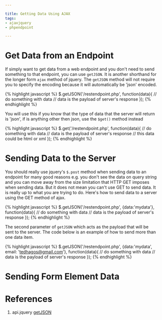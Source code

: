 ```yaml
---

title: Getting Data Using AJAX
tags:
- ajaxjquery
- phpendpoint

---
```



# Get Data from an Endpoint

If simply want to get data from a web endpoint and you don't need to send something to that endpoint, you can use `getJSON`. It is another shorthand for the longer form `ajax` method of jquery. The `getJSON` method will not require you to specify the encoding because it will automatically be 'json' encoded.

{% highlight javascript %}
$.getJSON('/restendpoint.php', function(data){
  // do something with data
  // data is the payload of server's response
});
{% endhighlight %}

You will use this if you know that the type of data that the server will return is 'json', if is anything other then json, use the `$get()` method instead

{% highlight javascript %}
$.get('/restendpoint.php', function(data){
  // do something with data
  // data is the payload of server's response
  // this data could be html or xml
});
{% endhighlight %}

# Sending Data to the Server

You should really use jquery's  `$.post` method when sending data to an endpoint for many good reasons e.g. you don't see the data on query string and you can move away from the size limitation that HTTP GET imposes when sending data. But it does not mean you can't use GET to send data. It is really up to what you are trying to do. Here's how to send data to a server using the GET method of ajax.

{% highlight javascript %}
$.getJSON('/restendpoint.php', {data:'mydata'}, function(data){
  // do something with data
  // data is the payload of server's response
});
{% endhighlight %}

The second parameter of `getJSON` which acts as the payload that will be sent to the server. The code below is an example of how to  send more than one data item.

{% highlight javascript %}
$.getJSON('/restendpoint.php', {data:'mydata', email: 'tedhagos@gmail.com'}, function(data){
  // do something with data
  // data is the payload of server's response
});
{% endhighlight %}

# Sending Form Element Data








# References

1. api.jquery [getJSON](http://api.jquery.com/jquery.getjson/)
